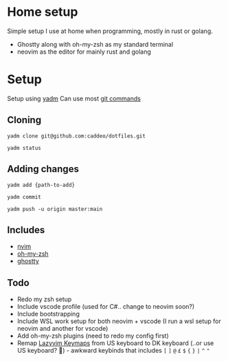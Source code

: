 # Home setup
Simple setup I use at home when programming, mostly in rust or golang. 

- Ghostty along with oh-my-zsh as my standard terminal
- neovim as the editor for mainly rust and golang

# Setup
Setup using [yadm](https://yadm.io/)
Can use most [git commands](https://yadm.io/docs/common_commands#) 

## Cloning
`yadm clone git@github.com:caddeo/dotfiles.git` 

`yadm status` 

## Adding changes 
`yadm add {path-to-add}`  

`yadm commit`

`yadm push -u origin master:main`  

## Includes
- [nvim](https://neovim.io/)
- [oh-my-zsh](https://ohmyz.sh/)
- [ghostty](https://ghostty.org/)

## Todo 
- Redo my zsh setup
- Include vscode profile (used for C#.. change to neovim soon?)
- Include bootstrapping
- Include WSL work setup for both neovim + vscode (I run a wsl setup for neovim and another for vscode)
- Add oh-my-zsh plugins (need to redo my config first)
- Remap [Lazyvim Keymaps](https://www.lazyvim.org/keymaps) from US keyboard to DK keyboard (..or use US keyboard? 🤔) - awkward keybinds that includes `[` `]` `@` `£` `$` `{` `}` `|` `^` `"` 
